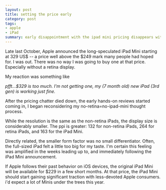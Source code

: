 ```yaml
---
layout: post
title: setting the price early
category: post
tags:
- apple
- iPad
summary: early disappointment with the ipad mini pricing disappears with hands-on reviews.
---
```


Late last October, Apple announced the long-speculated iPad Mini starting at 329 US$ -- a price well above the $249 mark many people had hoped for. I was out. There was no way I was going to buy one at that price. Especially without a retina display.

<!--more-->

My reaction was something like

*pfft...$329 is too much. I'm not getting one, my (7 month old) new iPad (3rd gen) is working just fine.*


After the pricing chatter died down, the early hands-on reviews started coming in, I began reconsidering my no-retina=no-ipad-mini thought process.

While the resolution is the same as the non-retina iPads, the display size is considerably smaller. The ppi is greater: 132 for non-retina iPads, 264 for retina iPads, and 163 for the iPad Mini.

Directly related, the smaller form factor was no small differentiator. Often, the full-sized iPad felt a little too big for my taste. I'm certain this feeling was amplified in the weeks leading up to, and immediately following the iPad Mini announcement.

If Apple follows their past behavior on iOS devices, the original iPad Mini will be available for $229 in a few short months. At that price, the iPad Mini should start gaining significant traction with less-devoted Apple consumers. i'd expect a lot of Minis under the trees this year.
